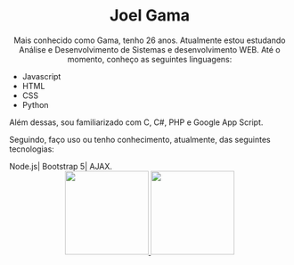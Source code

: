<div align="center">
  <h1 class="nome">Joel <strong>Gama</strong></h1>
  <p>Mais conhecido como Gama, tenho 26 anos. Atualmente estou estudando Análise e Desenvolvimento de Sistemas e desenvolvimento WEB. Até o momento, conheço as seguintes linguagens:</p>
</div>
<ul>
    <li>Javascript</li>
    <li>HTML</li>
    <li>CSS</li>
    <li>Python</li>
  </ul>
  <p>Além dessas, sou familiarizado com C, C#, PHP e Google App Script.</p>
  <p>Seguindo, faço uso ou tenho conhecimento, atualmente, das seguintes tecnologias:</p>
  <span>Node.js| Bootstrap 5| AJAX.
  </span>
  

<div align="center">
    <a href="https://github.com/yoelgama">
      <img height="150em"
        src="https://github-readme-stats.vercel.app/api?username=yoelgama&show_icons=true&theme=radical&include_all_commits=true&count_private=true" />
      <img height="150em"
        src="https://github-readme-stats.vercel.app/api/top-langs/?username=yoelgama&layout=compact&langs_count=7&theme=radical" />
    
</div>
